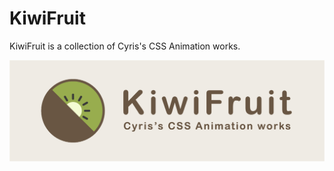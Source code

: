 # KiwiFruit
KiwiFruit is a collection of Cyris's CSS Animation works.

![kiwi-fruit](./src/assets/images/logo-full.png)


